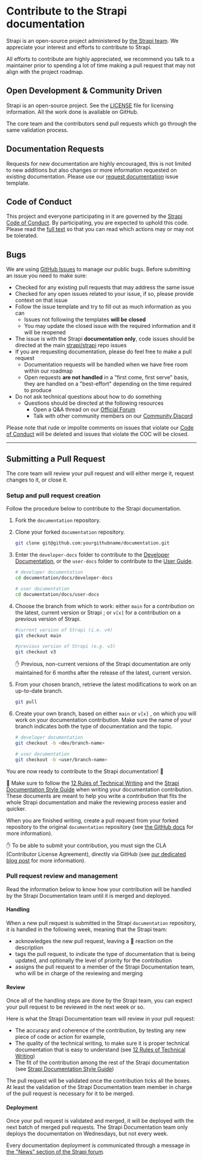 # Contribute to the Strapi documentation

Strapi is an open-source project administered by [the Strapi team](https://strapi.io/company). We appreciate your interest and efforts to contribute to Strapi.

All efforts to contribute are highly appreciated, we recommend you talk to a maintainer prior to spending a lot of time making a pull request that may not align with the project roadmap.

## Open Development & Community Driven

Strapi is an open-source project. See the [LICENSE](https://github.com/strapi/documentation/blob/main/LICENSE) file for licensing information. All the work done is available on GitHub.

The core team and the contributors send pull requests which go through the same validation process.

## Documentation Requests

Requests for new documentation are highly encouraged, this is not limited to new additions but also changes or more information requested on existing documentation. Please use our [request documentation](https://github.com/strapi/documentation/issues/new?template=DOC_REQUEST.md&title%5B%5D=REQUEST) issue template.

## Code of Conduct

This project and everyone participating in it are governed by the [Strapi Code of Conduct](CODE_OF_CONDUCT.md). By participating, you are expected to uphold this code. Please read the [full text](CODE_OF_CONDUCT.md) so that you can read which actions may or may not be tolerated.

## Bugs

We are using [GitHub Issues](https://github.com/strapi/documentation/issues) to manage our public bugs. Before submitting an issue you need to make sure:

- Checked for any existing pull requests that may address the same issue
- Checked for any open issues related to your issue, if so, please provide context on that issue
- Follow the issue template and try to fill out as much information as you can
  - Issues not following the templates **will be closed**
  - You may update the closed issue with the required information and it will be reopened
- The issue is with the Strapi **documentation only**, code issues should be directed at the main [strapi/strapi](https://github.com/strapi/strapi) repo issues
- If you are requesting documentation, please do feel free to make a pull request
  - Documentation requests will be handled when we have free room within our roadmap
  - Open requests **are not handled** in a "first come, first serve" basis, they are handled on a "best-effort" depending on the time required to produce
- Do not ask technical questions about how to do something
  - Questions should be directed at the following resources
    - Open a Q&A thread on our [Official Forum](https://forum.strapi.io)
    - Talk with other community members on our [Community Discord](https://discord.strapi.io)

Please note that rude or impolite comments on issues that violate our [Code of Conduct](./CODE_OF_CONDUCT.md) will be deleted and issues that violate the COC will be closed.

---

## Submitting a Pull Request

The core team will review your pull request and will either merge it, request changes to it, or close it.

### Setup and pull request creation

Follow the procedure below to contribute to the Strapi documentation.

1. Fork the `documentation` repository.
2. Clone your forked `documentation` repository.
    
    ```bash
    git clone git@github.com:yourgithubname/documentation.git
    ```
    
3. Enter the `developer-docs` folder to contribute to the [Developer Documentation](https://strapi.io/documentation/developer-docs/latest/getting-started/introduction.html), or the `user-docs` folder to contribute to the [User Guide](https://strapi.io/documentation/user-docs/latest/getting-started/introduction.html).
    
    ```bash
    # developer documentation
    cd documentation/docs/developer-docs
    
    # user documentation
    cd documentation/docs/user-docs
    ```
    
4. Choose the branch from which to work: either `main` for a contribution on the latest, current version or Strapi ; or `v[x]` for a contribution on a previous version of Strapi.
    
    ```bash
    #current version of Strapi (i.e. v4)
    git checkout main
    
    #previous version of Strapi (e.g. v3)
    git checkout v3
    ```
    
    <aside>
    ✋ Previous, non-current versions of the Strapi documentation are only maintained for 6 months after the release of the latest, current version.
    
    </aside>
    
5. From your chosen branch, retrieve the latest modifications to work on an up-to-date branch.
    
    ```bash
    git pull
    ```
    
6. Create your own branch, based on either `main` or `v[x]` , on which you will work on your documentation contribution. Make sure the name of your branch indicates both the type of documentation and the topic.
    
    ```bash
    # developer documentation
    git checkout -b <dev/branch-name>
    
    # user documentation
    git checkout -b <user/branch-name>
    
    ```
    

You are now ready to contribute to the Strapi documentation! 🚀

🤗 Make sure to follow the [12 Rules of Technical Writing](https://handbook.strapi.io/user-success-manual/12-rules-of-technical-writing) and the [Strapi Documentation Style Guide](https://handbook.strapi.io/user-success-manual/strapi-documentation-style-guide) when writing your documentation contribution. These documents are meant to help you write a contribution that fits the whole Strapi documentation and make the reviewing process easier and quicker.

When you are finished writing, create a pull request from your forked repository to the original `documentation` repository (see [the GitHub docs](https://docs.github.com/en/github/collaborating-with-pull-requests/proposing-changes-to-your-work-with-pull-requests/creating-a-pull-request-from-a-fork) for more information).

✋ To be able to submit your contribution, you must sign the CLA (Contributor License Agreement), directly via GitHub (see [our dedicated blog post](https://strapi.io/blog/switching-from-dco-to-cla) for more information).

### Pull request review and management

Read the information below to know how your contribution will be handled by the Strapi Documentation team until it is merged and deployed.

#### Handling

When a new pull request is submitted in the Strapi `documentation` repository, it is handled in the following week, meaning that the Strapi team:

- acknowledges the new pull request, leaving a 👀 reaction on the description
- tags the pull request, to indicate the type of documentation that is being updated, and optionally the level of priority for the contribution
- assigns the pull request to a member of the Strapi Documentation team, who will be in charge of the reviewing and merging

#### Review

Once all of the handling steps are done by the Strapi team, you can expect your pull request to be reviewed in the next week or so.

Here is what the Strapi Documentation team will review in your pull request:

- The accuracy and coherence of the contribution, by testing any new piece of code or action for example,
- The quality of the technical writing, to make sure it is proper technical documentation that is easy to understand (see [12 Rules of Technical Writing](https://www.notion.so/12-Rules-of-Technical-Writing-c75e080e6b19432287b3dd61c2c9fa04))
- The fit of the contribution among the rest of the Strapi documentation (see [Strapi Documentation Style Guide](https://www.notion.so/Strapi-Documentation-Style-Guide-b9c21387732741ed8b0a3f9701612577))

The pull request will be validated once the contribution ticks all the boxes. At least the validation of the Strapi Documentation team member in charge of the pull request is necessary for it to be merged.

#### Deployment

Once your pull request is validated and merged, it will be deployed with the next batch of merged pull requests. The Strapi Documentation team only deploys the documentation on Wednesdays, but not every week.

Every documentation deployment is communicated through a message in [the "News" section of the Strapi forum](https://forum.strapi.io/c/news/5).


